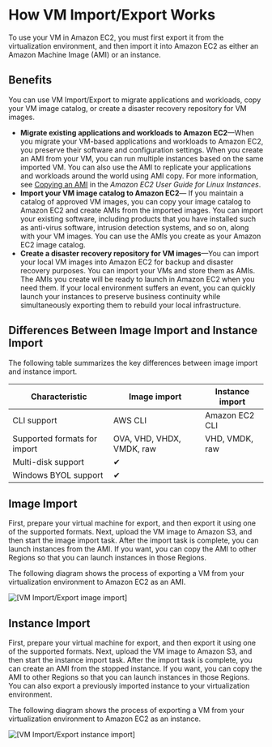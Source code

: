 # How VM Import/Export Works<a name="how-vm-import-export-works"></a>

To use your VM in Amazon EC2, you must first export it from the virtualization environment, and then import it into Amazon EC2 as either an Amazon Machine Image \(AMI\) or an instance\.

## Benefits<a name="vmimport-benefits"></a>

You can use VM Import/Export to migrate applications and workloads, copy your VM image catalog, or create a disaster recovery repository for VM images\.
+ **Migrate existing applications and workloads to Amazon EC2**—When you migrate your VM\-based applications and workloads to Amazon EC2, you preserve their software and configuration settings\. When you create an AMI from your VM, you can run multiple instances based on the same imported VM\. You can also use the AMI to replicate your applications and workloads around the world using AMI copy\. For more information, see [Copying an AMI](https://docs.aws.amazon.com/AWSEC2/latest/UserGuide/CopyingAMIs.html) in the *Amazon EC2 User Guide for Linux Instances*\.
+ **Import your VM image catalog to Amazon EC2**— If you maintain a catalog of approved VM images, you can copy your image catalog to Amazon EC2 and create AMIs from the imported images\. You can import your existing software, including products that you have installed such as anti\-virus software, intrusion detection systems, and so on, along with your VM images\. You can use the AMIs you create as your Amazon EC2 image catalog\.
+ **Create a disaster recovery repository for VM images**—You can import your local VM images into Amazon EC2 for backup and disaster recovery purposes\. You can import your VMs and store them as AMIs\. The AMIs you create will be ready to launch in Amazon EC2 when you need them\. If your local environment suffers an event, you can quickly launch your instances to preserve business continuity while simultaneously exporting them to rebuild your local infrastructure\.

## Differences Between Image Import and Instance Import<a name="vmimport-differences"></a>

The following table summarizes the key differences between image import and instance import\.


| Characteristic | Image import | Instance import | 
| --- | --- | --- | 
|  CLI support  |  AWS CLI  |  Amazon EC2 CLI  | 
|  Supported formats for import  |  OVA, VHD, VHDX, VMDK, raw  |  VHD, VMDK, raw  | 
|  Multi\-disk support  |  ✔  |   | 
|  Windows BYOL support  |  ✔  |   | 

## Image Import<a name="image-import"></a>

First, prepare your virtual machine for export, and then export it using one of the supported formats\. Next, upload the VM image to Amazon S3, and then start the image import task\. After the import task is complete, you can launch instances from the AMI\. If you want, you can copy the AMI to other Regions so that you can launch instances in those Regions\.

The following diagram shows the process of exporting a VM from your virtualization environment to Amazon EC2 as an AMI\.

![\[VM Import/Export image import\]](http://docs.aws.amazon.com/vm-import/latest/userguide/images/vmimport-export-architecture-import-image.png)

## Instance Import<a name="instance-import"></a>

First, prepare your virtual machine for export, and then export it using one of the supported formats\. Next, upload the VM image to Amazon S3, and then start the instance import task\. After the import task is complete, you can create an AMI from the stopped instance\. If you want, you can copy the AMI to other Regions so that you can launch instances in those Regions\. You can also export a previously imported instance to your virtualization environment\.

The following diagram shows the process of exporting a VM from your virtualization environment to Amazon EC2 as an instance\.

![\[VM Import/Export instance import\]](http://docs.aws.amazon.com/vm-import/latest/userguide/images/vmimport-export-architecture-ami-copy.png)